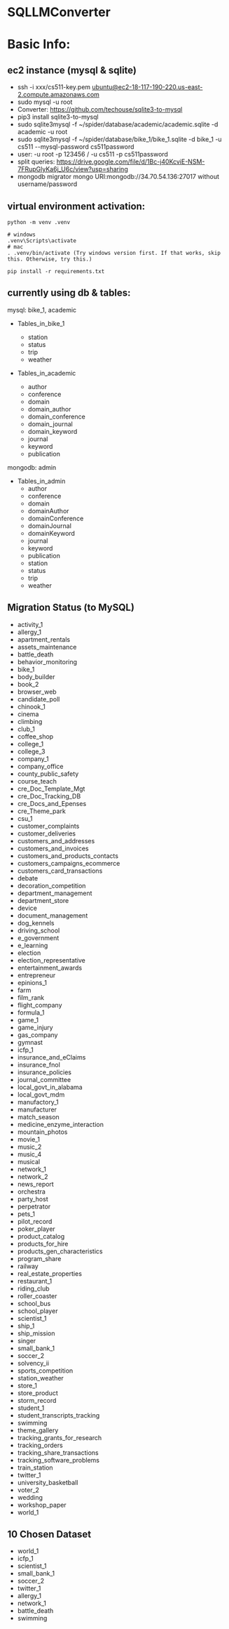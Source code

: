 # SQLLMConverter

# Basic Info:
## ec2 instance (mysql & sqlite)
- ssh -i xxx/cs511-key.pem ubuntu@ec2-18-117-190-220.us-east-2.compute.amazonaws.com 
- sudo mysql -u root
- Converter: https://github.com/techouse/sqlite3-to-mysql
- pip3 install sqlite3-to-mysql
- sudo sqlite3mysql -f ~/spider/database/academic/academic.sqlite -d academic -u root
- sudo sqlite3mysql -f ~/spider/database/bike_1/bike_1.sqlite -d bike_1 -u cs511 --mysql-password cs511password
- user: -u root -p 123456 / -u cs511 -p cs511password
- split queries: https://drive.google.com/file/d/1Bc-j40KcviE-NSM-7FRupGlyKa6j_U6c/view?usp=sharing
- mongodb migrator mongo URI:mongodb://34.70.54.136:27017 without username/password

## virtual environment activation:
```
python -m venv .venv
```
```
# windows
.venv\Scripts\activate
# mac
. .venv/bin/activate (Try windows version first. If that works, skip this. Otherwise, try this.)
```
```
pip install -r requirements.txt
```

## currently using db & tables: 
mysql: bike_1, academic
- Tables_in_bike_1 
  - station          
  - status           
  - trip             
  - weather  

- Tables_in_academic
  - author
  - conference
  - domain
  - domain_author
  - domain_conference
  - domain_journal
  - domain_keyword
  - journal
  - keyword
  - publication

mongodb: admin
- Tables_in_admin
    - author
    - conference
    - domain
    - domainAuthor
    - domainConference
    - domainJournal
    - domainKeyword
    - journal
    - keyword
    - publication
    - station
    - status
    - trip
    - weather

## Migration Status (to MySQL)
*  activity_1
*  allergy_1
*  apartment_rentals
*  assets_maintenance
*  battle_death
*  behavior_monitoring
*  bike_1
*  body_builder
*  book_2
*  browser_web
*  candidate_poll
*  chinook_1
*  cinema
*  climbing
*  club_1
*  coffee_shop
*  college_1
*  college_3
*  company_1
*  company_office
*  county_public_safety
*  course_teach
*  cre_Doc_Template_Mgt
*  cre_Doc_Tracking_DB
*  cre_Docs_and_Epenses
*  cre_Theme_park
*  csu_1
*  customer_complaints
*  customer_deliveries
*  customers_and_addresses
*  customers_and_invoices
*  customers_and_products_contacts
*  customers_campaigns_ecommerce
*  customers_card_transactions
*  debate
*  decoration_competition
*  department_management
*  department_store
*  device
*  document_management
*  dog_kennels
*  driving_school
*  e_government
*  e_learning
*  election
*  election_representative
*  entertainment_awards
*  entrepreneur
*  epinions_1
*  farm
*  film_rank
*  flight_company
*  formula_1
*  game_1
*  game_injury
*  gas_company
*  gymnast
*  icfp_1
*  insurance_and_eClaims
*  insurance_fnol
*  insurance_policies
*  journal_committee
*  local_govt_in_alabama
*  local_govt_mdm
*  manufactory_1
*  manufacturer
*  match_season
*  medicine_enzyme_interaction
*  mountain_photos
*  movie_1
*  music_2
*  music_4
*  musical
*  network_1
*  network_2
*  news_report
*  orchestra
*  party_host
*  perpetrator
*  pets_1
*  pilot_record
*  poker_player
*  product_catalog
*  products_for_hire
*  products_gen_characteristics
*  program_share
*  railway
*  real_estate_properties
*  restaurant_1
*  riding_club
*  roller_coaster
*  school_bus
*  school_player
*  scientist_1
*  ship_1
*  ship_mission
*  singer
*  small_bank_1
*  soccer_2
*  solvency_ii
*  sports_competition
*  station_weather
*  store_1
*  store_product
*  storm_record
*  student_1
*  student_transcripts_tracking
*  swimming
*  theme_gallery
*  tracking_grants_for_research
*  tracking_orders
*  tracking_share_transactions
*  tracking_software_problems
*  train_station
*  twitter_1
*  university_basketball
*  voter_2
*  wedding
*  workshop_paper
*  world_1
## 10 Chosen Dataset
*  world_1
*  icfp_1
*  scientist_1
*  small_bank_1
*  soccer_2
*  twitter_1
*  allergy_1
*  network_1
*  battle_death
*  swimming


